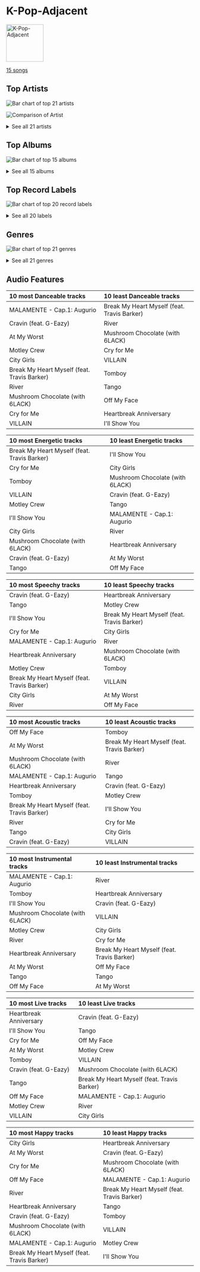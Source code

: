 # K-Pop-Adjacent


<img src="https://mosaic.scdn.co/640/ab67616d0000b27318ff322fcdd47c9400872da6ab67616d0000b27363e0ddbb488d0eeec0e738fcab67616d0000b27384095737f6056e682666d6f9ab67616d0000b273f2bf9685109a09bdc176fb43" alt="K-Pop-Adjacent" width="100" />

[15 songs](k_pop_adjacent_tracks.md)

## Top Artists

![Bar chart of top 21 artists](../images/playlists/k_pop_adjacent/artists.png)

![Comparison of Artist](../images/playlists/k_pop_adjacent/artists_comparison.png)


<details>
<summary>See all 21 artists</summary>

|   Number of Tracks | Art                                                                                              | Artist            | 🔗                                                           |
|-------------------:|:-------------------------------------------------------------------------------------------------|:------------------|:------------------------------------------------------------|
|                  2 | <img src="https://i.scdn.co/image/ab6761610000e5eb8ae7f2aaa9817a704a87ea36" alt="" width="50" /> | Justin Bieber     | [🔗](https://open.spotify.com/artist/1uNFoZAHBGtllmzznpCI3s) |
|                  1 | <img src="https://i.scdn.co/image/ab6761610000e5ebd7bb678bef6d2f26110cae49" alt="" width="50" /> | ROSALÍA           | [🔗](https://open.spotify.com/artist/7ltDVBr6mKbRvohxheJ9h1) |
|                  1 | <img src="https://i.scdn.co/image/ab6761610000e5ebe50aa80e0f5869f84f6874d1" alt="" width="50" /> | Chris Brown       | [🔗](https://open.spotify.com/artist/7bXgB6jMjp9ATFy66eO08Z) |
|                  1 | <img src="https://i.scdn.co/image/ab6761610000e5eb52ca4fca28b86ca3a7d9846d" alt="" width="50" /> | Destiny Rogers    | [🔗](https://open.spotify.com/artist/6gezkje7GoJlQbHBgLXHuu) |
|                  1 | <img src="https://i.scdn.co/image/ab6761610000e5ebabfac786f093c4da55c99d4e" alt="" width="50" /> | Bebe Rexha        | [🔗](https://open.spotify.com/artist/64M6ah0SkkRsnPGtGiRAbb) |
|                  1 | <img src="https://i.scdn.co/image/ab6761610000e5eb547d2b41c9f2c97318aad0ed" alt="" width="50" /> | Young Thug        | [🔗](https://open.spotify.com/artist/50co4Is1HCEo8bhOyUWKpn) |
|                  1 | <img src="https://i.scdn.co/image/ab6761610000e5ebec05963eab63676a539fef13" alt="" width="50" /> | Camila Cabello    | [🔗](https://open.spotify.com/artist/4nDoRrQiYLoBzwC5BhVJzF) |
|                  1 | <img src="https://i.scdn.co/image/ab6761610000e5ebdc1dc943555dfa1ee2a107e5" alt="" width="50" /> | K/DA              | [🔗](https://open.spotify.com/artist/4gOc8TsQed9eqnqJct2c5v) |
|                  1 | <img src="https://i.scdn.co/image/ab6761610000e5eb0219b6643b1ec449b0951bfe" alt="" width="50" /> | Giveon            | [🔗](https://open.spotify.com/artist/4fxd5Ee7UefO4CUXgwJ7IP) |
|                  1 | <img src="https://i.scdn.co/image/ab6761610000e5eb217f81a86110ebc7c0e43fb3" alt="" width="50" /> | Travis Barker     | [🔗](https://open.spotify.com/artist/4exLIFE8sISLr28sqG1qNX) |
|                  1 | <img src="https://i.scdn.co/image/ab6761610000e5eb7a528fcb316c5b58d6be0511" alt="" width="50" /> | 6LACK             | [🔗](https://open.spotify.com/artist/4IVAbR2w4JJNJDDRFP3E83) |
|                  1 | <img src="https://i.scdn.co/image/ab6761610000e5eb4d998e7541724c918777b8ca" alt="" width="50" /> | League of Legends | [🔗](https://open.spotify.com/artist/47mIJdHORyRerp4os813jD) |
|                  1 | <img src="https://i.scdn.co/image/ab6761610000e5ebbda00a72a1f7e4f93c071614" alt="" width="50" /> | QUIN              | [🔗](https://open.spotify.com/artist/3sHS70DMNgPxRqx2fUNrRA) |
|                  1 | <img src="https://i.scdn.co/image/ab6761610000e5eb4427cfe93e6870af2a81fd41" alt="" width="50" /> | Kim Petras        | [🔗](https://open.spotify.com/artist/3Xt3RrJMFv5SZkCfUE8C1J) |
|                  1 | <img src="https://i.scdn.co/image/ab6761610000e5eb2e55922ed7b80e66863f3345" alt="" width="50" /> | ABIR              | [🔗](https://open.spotify.com/artist/3QUOtWgmuxFyae4C0Q0thd) |
|                  1 | <img src="https://i.scdn.co/image/ab6761610000e5ebb61d3f392c4b11e9e54280a9" alt="" width="50" /> | Madison Beer      | [🔗](https://open.spotify.com/artist/2kRfqPViCqYdSGhYSM9R0Q) |
|                  1 | <img src="https://i.scdn.co/image/ab6761610000e5ebb894ef9fa437b0389c5567cc" alt="" width="50" /> | Post Malone       | [🔗](https://open.spotify.com/artist/246dkjvS1zLTtiykXe5h60) |
|                  1 | <img src="https://i.scdn.co/image/ab6761610000e5eb2822fcd3337b030199b3861a" alt="" width="50" /> | Pink Sweat$       | [🔗](https://open.spotify.com/artist/1W7FNibLa0O0b572tB2w7t) |
|                  1 | <img src="https://i.scdn.co/image/ab6761610000e5eba8bcfb642ea4803e36b73b0a" alt="" width="50" /> | Bishop Briggs     | [🔗](https://open.spotify.com/artist/0yb46jwm7gqbZXVXZQ8Z1e) |
|                  1 | <img src="https://i.scdn.co/image/ab6761610000e5eb22b2d4713c50ae25a7201429" alt="" width="50" /> | DaniLeigh         | [🔗](https://open.spotify.com/artist/0XIKGBo9PnK1ApI5tZA60d) |
|                  1 | <img src="https://i.scdn.co/image/ab6761610000e5ebe818f7ca0d47f038a9aa246a" alt="" width="50" /> | G-Eazy            | [🔗](https://open.spotify.com/artist/02kJSzxNuaWGqwubyUba0Z) |

</details>


## Top Albums

![Bar chart of top 15 albums](../images/playlists/k_pop_adjacent/albums.png)


<details>
<summary>See all 15 albums</summary>

|   Number of Tracks | Art                                                                                              | Album            | 🔗                                                          |
|-------------------:|:-------------------------------------------------------------------------------------------------|:-----------------|:-----------------------------------------------------------|
|                  1 | <img src="https://i.scdn.co/image/ab67616d0000b27384095737f6056e682666d6f9" alt="" width="50" /> | Tomboy           | [🔗](https://open.spotify.com/album/2uDZBeyyQ7mfwF9mUJeYUG) |
|                  1 | <img src="https://i.scdn.co/image/ab67616d0000b27387bb1da05f3491eea3401de5" alt="" width="50" /> | The Prelude      | [🔗](https://open.spotify.com/album/3Qj2vsFzmaB8jcH6Q60WIG) |
|                  1 | <img src="https://i.scdn.co/image/ab67616d0000b27318ff322fcdd47c9400872da6" alt="" width="50" /> | TAKE TIME        | [🔗](https://open.spotify.com/album/1zHR48K6XtWYm6bhrw4J6C) |
|                  1 | <img src="https://i.scdn.co/image/ab67616d0000b27363e0ddbb488d0eeec0e738fc" alt="" width="50" /> | Slime & B        | [🔗](https://open.spotify.com/album/7fZKtzZAsfH0kzeTivu5TG) |
|                  1 | <img src="https://i.scdn.co/image/ab67616d0000b273f46b9d202509a8f7384b90de" alt="" width="50" /> | Purpose (Deluxe) | [🔗](https://open.spotify.com/album/6Fr2rQkZ383FcMqFyT7yPr) |
|                  1 | <img src="https://i.scdn.co/image/ab67616d0000b2733520e90ee2daf6000ab507cb" alt="" width="50" /> | Motley Crew      | [🔗](https://open.spotify.com/album/4tokbQaFXRrq8keVGBD9vb) |
|                  1 | <img src="https://i.scdn.co/image/ab67616d0000b273d3b343b757e4f3275bb2f26a" alt="" width="50" /> | MINT             | [🔗](https://open.spotify.com/album/5hUQgovUfTYN47QGQXF8k2) |
|                  1 | <img src="https://i.scdn.co/image/ab67616d0000b2736564f1d8386a6993b4d5d759" alt="" width="50" /> | LUCID            | [🔗](https://open.spotify.com/album/5qQhQ1rmPjqQgv8RmfaQU3) |
|                  1 | <img src="https://i.scdn.co/image/ab67616d0000b273e6f407c7f3a0ec98845e4431" alt="" width="50" /> | Justice          | [🔗](https://open.spotify.com/album/5dGWwsZ9iB2Xc3UKR0gif2) |
|                  1 | <img src="https://i.scdn.co/image/ab67616d0000b273f4d64a6a6b7e24b6bd9f009f" alt="" width="50" /> | El Mal Querer    | [🔗](https://open.spotify.com/album/355bjCHzRJztCzaG5Za4gq) |
|                  1 | <img src="https://i.scdn.co/image/ab67616d0000b273c4f298e7cbedb77f8e030ff0" alt="" width="50" /> | Cry for Me       | [🔗](https://open.spotify.com/album/2dq4ae5hiyxlFPG1s8rlq5) |
|                  1 | <img src="https://i.scdn.co/image/ab67616d0000b2739351691c007cad99d70d9f3f" alt="" width="50" /> | Cravin           | [🔗](https://open.spotify.com/album/6c66PBJdg7EWPcFUvLyFFu) |
|                  1 | <img src="https://i.scdn.co/image/ab67616d0000b2738cae5034066af45cdfbc4266" alt="" width="50" /> | Church Of Scars  | [🔗](https://open.spotify.com/album/1TTxcgs3zEngN0EB56yXzY) |
|                  1 | <img src="https://i.scdn.co/image/ab67616d0000b27359684831e2b29bf06842f204" alt="" width="50" /> | Better Mistakes  | [🔗](https://open.spotify.com/album/0ypVp54cO3kexiJNu33wYp) |
|                  1 | <img src="https://i.scdn.co/image/ab67616d0000b273f2bf9685109a09bdc176fb43" alt="" width="50" /> | ALL OUT          | [🔗](https://open.spotify.com/album/26IdRjba8f8DNa7c0FwfQb) |

</details>


## Top Record Labels

![Bar chart of top 20 record labels](../images/playlists/k_pop_adjacent/labels.png)


<details>
<summary>See all 20 labels</summary>

|   Number of Tracks | Label                                                               |
|-------------------:|:--------------------------------------------------------------------|
|                  2 | [RBMG](../labels/rbmg.md)                                           |
|                  2 | [Epic](../labels/epic.md)                                           |
|                  2 | [Def Jam](../labels/def_jam.md)                                     |
|                  1 | [Warner Records](../labels/warner_records.md)                       |
|                  1 | [Teleport Records](../labels/teleport_records.md)                   |
|                  1 | [Syco Music](../labels/syco_music.md)                               |
|                  1 | [Riot Games](../labels/riot_games.md)                               |
|                  1 | [Republic Records](../labels/republic_records.md)                   |
|                  1 | [RCA Records Label](../labels/rca_records_label.md)                 |
|                  1 | [Not specified](../labels/not_specified.md)                         |
|                  1 | [Not So Fast](../labels/not_so_fast.md)                             |
|                  1 | [Island Records](../labels/island_records.md)                       |
|                  1 | [Interscope Records](../labels/interscope_records.md)               |
|                  1 | [Fez's Finest](../labels/fez_s_finest.md)                           |
|                  1 | [Fantasy Soul](../labels/fantasy_soul.md)                           |
|                  1 | [Def Jam Recordings](../labels/def_jam_recordings.md)               |
|                  1 | [Columbia](../labels/columbia.md)                                   |
|                  1 | [Chris Brown Entertainment](../labels/chris_brown_entertainment.md) |
|                  1 | [Atlantic Records](../labels/atlantic_records.md)                   |
|                  1 | [300 Entertainment](../labels/300_entertainment.md)                 |

</details>


## Genres

![Bar chart of top 21 genres](../images/playlists/k_pop_adjacent/genres.png)


<details>
<summary>See all 21 genres</summary>

|   Number of Tracks | Genre                                             |
|-------------------:|:--------------------------------------------------|
|                  9 | [pop](../genres/pop.md)                           |
|                  3 | [r&b](../genres/r_b.md)                           |
|                  3 | [dance pop](../genres/dance_pop.md)               |
|                  2 | rap                                               |
|                  2 | [post-teen pop](../genres/post_teen_pop.md)       |
|                  2 | canadian pop                                      |
|                  1 | urban contemporary                                |
|                  1 | rap latina                                        |
|                  1 | r&b en espanol                                    |
|                  1 | pop rap                                           |
|                  1 | pop r&b                                           |
|                  1 | modern rock                                       |
|                  1 | modern alternative rock                           |
|                  1 | melodic rap                                       |
|                  1 | [k-pop girl group](../genres/k_pop_girl_group.md) |
|                  1 | indie r&b                                         |
|                  1 | [electropop](../genres/electropop.md)             |
|                  1 | edm                                               |
|                  1 | dfw rap                                           |
|                  1 | chill r&b                                         |
|                  1 | bedroom soul                                      |

</details>


## Audio Features

| 10 most Danceable tracks                    | 10 least Danceable tracks                   |
|:--------------------------------------------|:--------------------------------------------|
| MALAMENTE - Cap.1: Augurio                  | Break My Heart Myself (feat. Travis Barker) |
| Cravin (feat. G-Eazy)                       | River                                       |
| At My Worst                                 | Mushroom Chocolate (with 6LACK)             |
| Motley Crew                                 | Cry for Me                                  |
| City Girls                                  | VILLAIN                                     |
| Break My Heart Myself (feat. Travis Barker) | Tomboy                                      |
| River                                       | Tango                                       |
| Mushroom Chocolate (with 6LACK)             | Off My Face                                 |
| Cry for Me                                  | Heartbreak Anniversary                      |
| VILLAIN                                     | I'll Show You                               |

| 10 most Energetic tracks                    | 10 least Energetic tracks       |
|:--------------------------------------------|:--------------------------------|
| Break My Heart Myself (feat. Travis Barker) | I'll Show You                   |
| Cry for Me                                  | City Girls                      |
| Tomboy                                      | Mushroom Chocolate (with 6LACK) |
| VILLAIN                                     | Cravin (feat. G-Eazy)           |
| Motley Crew                                 | Tango                           |
| I'll Show You                               | MALAMENTE - Cap.1: Augurio      |
| City Girls                                  | River                           |
| Mushroom Chocolate (with 6LACK)             | Heartbreak Anniversary          |
| Cravin (feat. G-Eazy)                       | At My Worst                     |
| Tango                                       | Off My Face                     |

| 10 most Speechy tracks                      | 10 least Speechy tracks                     |
|:--------------------------------------------|:--------------------------------------------|
| Cravin (feat. G-Eazy)                       | Heartbreak Anniversary                      |
| Tango                                       | Motley Crew                                 |
| I'll Show You                               | Break My Heart Myself (feat. Travis Barker) |
| Cry for Me                                  | City Girls                                  |
| MALAMENTE - Cap.1: Augurio                  | River                                       |
| Heartbreak Anniversary                      | Mushroom Chocolate (with 6LACK)             |
| Motley Crew                                 | Tomboy                                      |
| Break My Heart Myself (feat. Travis Barker) | VILLAIN                                     |
| City Girls                                  | At My Worst                                 |
| River                                       | Off My Face                                 |

| 10 most Acoustic tracks                     | 10 least Acoustic tracks                    |
|:--------------------------------------------|:--------------------------------------------|
| Off My Face                                 | Tomboy                                      |
| At My Worst                                 | Break My Heart Myself (feat. Travis Barker) |
| Mushroom Chocolate (with 6LACK)             | River                                       |
| MALAMENTE - Cap.1: Augurio                  | Tango                                       |
| Heartbreak Anniversary                      | Cravin (feat. G-Eazy)                       |
| Tomboy                                      | Motley Crew                                 |
| Break My Heart Myself (feat. Travis Barker) | I'll Show You                               |
| River                                       | Cry for Me                                  |
| Tango                                       | City Girls                                  |
| Cravin (feat. G-Eazy)                       | VILLAIN                                     |

| 10 most Instrumental tracks     | 10 least Instrumental tracks                |
|:--------------------------------|:--------------------------------------------|
| MALAMENTE - Cap.1: Augurio      | River                                       |
| Tomboy                          | Heartbreak Anniversary                      |
| I'll Show You                   | Cravin (feat. G-Eazy)                       |
| Mushroom Chocolate (with 6LACK) | VILLAIN                                     |
| Motley Crew                     | City Girls                                  |
| River                           | Cry for Me                                  |
| Heartbreak Anniversary          | Break My Heart Myself (feat. Travis Barker) |
| At My Worst                     | Off My Face                                 |
| Tango                           | Tango                                       |
| Off My Face                     | At My Worst                                 |

| 10 most Live tracks    | 10 least Live tracks                        |
|:-----------------------|:--------------------------------------------|
| Heartbreak Anniversary | Cravin (feat. G-Eazy)                       |
| I'll Show You          | Tango                                       |
| Cry for Me             | Off My Face                                 |
| At My Worst            | Motley Crew                                 |
| Tomboy                 | VILLAIN                                     |
| Cravin (feat. G-Eazy)  | Mushroom Chocolate (with 6LACK)             |
| Tango                  | Break My Heart Myself (feat. Travis Barker) |
| Off My Face            | MALAMENTE - Cap.1: Augurio                  |
| Motley Crew            | River                                       |
| VILLAIN                | City Girls                                  |

| 10 most Happy tracks                        | 10 least Happy tracks                       |
|:--------------------------------------------|:--------------------------------------------|
| City Girls                                  | Heartbreak Anniversary                      |
| At My Worst                                 | Cravin (feat. G-Eazy)                       |
| Cry for Me                                  | Mushroom Chocolate (with 6LACK)             |
| Off My Face                                 | MALAMENTE - Cap.1: Augurio                  |
| River                                       | Break My Heart Myself (feat. Travis Barker) |
| Heartbreak Anniversary                      | Tango                                       |
| Cravin (feat. G-Eazy)                       | Tomboy                                      |
| Mushroom Chocolate (with 6LACK)             | VILLAIN                                     |
| MALAMENTE - Cap.1: Augurio                  | Motley Crew                                 |
| Break My Heart Myself (feat. Travis Barker) | I'll Show You                               |
